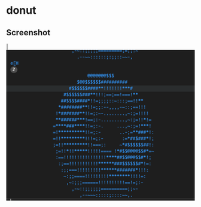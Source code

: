 # donut

## Screenshot

| ![](https://github.com/antarezaghifary/donut/blob/master/screenshot/result.png?raw=true)
